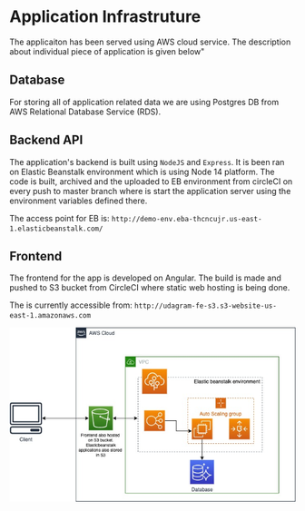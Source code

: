 # Application Infrastruture

The applicaiton has been served using AWS cloud service. The description about individual piece of application is given below"

## Database

For storing all of application related data we are using Postgres DB from AWS Relational Database Service (RDS).

## Backend API

The application's backend is built using `NodeJS` and `Express`. It is been ran on Elastic Beanstalk environment which is using Node 14 platform. The code is built, archived and the uploaded to EB environment from circleCI on every push to master branch where is start the application server using the environment variables defined there.

The access point for EB is: `http://demo-env.eba-thcncujr.us-east-1.elasticbeanstalk.com/`

## Frontend

The frontend for the app is developed on Angular. The build is made and pushed to S3 bucket from CircleCI where static web hosting is being done.

The is currently accessible from: `http://udagram-fe-s3.s3-website-us-east-1.amazonaws.com`

![Architecture](images/infrastructure.jpg)
